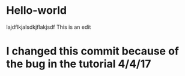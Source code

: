 # Hello-world
lajdflkjalsdkjflakjsdf
This is an edit 
# I changed this commit  because of the bug in the tutorial 4/4/17 #
